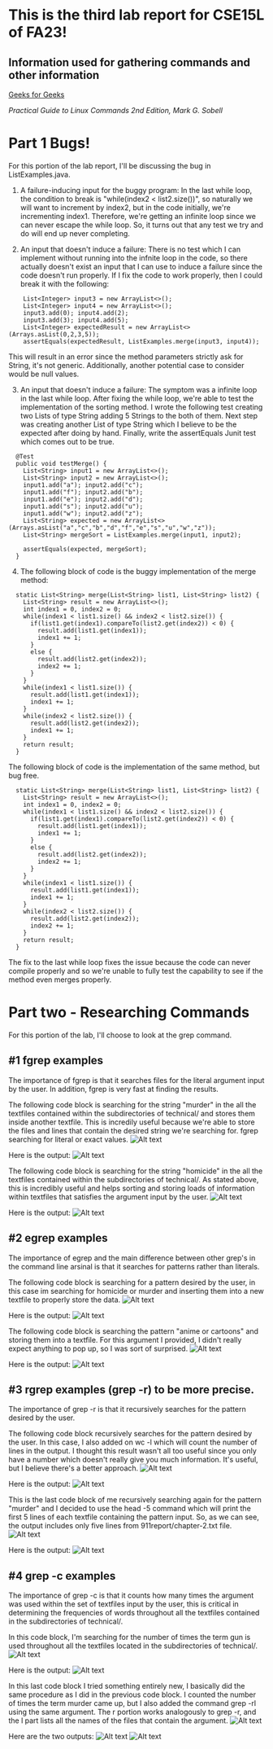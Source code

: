 # This is the third lab report for CSE15L of FA23!
## Information used for gathering commands and other information
[Geeks for Geeks](geeksforgeeks.org/greg-command-in-unixlinux/#)

*Practical Guide to Linux Commands 2nd Edition, Mark G. Sobell*

# Part 1 Bugs!

For this portion of the lab report, I'll be discussing the bug in ListExamples.java.

1. A failure-inducing input for the buggy program: 
In the last while loop, the condition to break is "while(index2 < list2.size())", so naturally we will want to 
increment by index2, but in the code initially, we're incrementing index1. Therefore, we're getting an infinite loop
since we can never escape the while loop. So, it turns out that any test we try and do will end up never completing.

2. An input that doesn't induce a failure: 
There is no test which I can implement without running into the infnite loop in the code, so there actually doesn't exist
an input that I can use to induce a failure since the code doesn't run properly. If I fix the code to work properly, then 
I could break it with the following: 
```
    List<Integer> input3 = new ArrayList<>();
    List<Integer> input4 = new ArrayList<>();
    input3.add(0); input4.add(2);
    input3.add(3); input4.add(5);
    List<Integer> expectedResult = new ArrayList<>(Arrays.asList(0,2,3,5));
    assertEquals(expectedResult, ListExamples.merge(input3, input4));
```
This will result in an error since the method parameters strictly ask for String, it's not generic.
Additionally, another potential case to consider would be null values.

3. An input that doesn't induce a failure:
The symptom was a infinite loop in the last while loop.
After fixing the while loop, we're able to test the implementation of the sorting method. I wrote the following
test creating two Lists of type String adding 5 Strings to the both of them. Next step was creating another 
List of type String which I believe to be the expected after doing by hand. Finally, write the assertEquals 
Junit test which comes out to be true.
```
  @Test
  public void testMerge() {
    List<String> input1 = new ArrayList<>();
    List<String> input2 = new ArrayList<>();
    input1.add("a"); input2.add("c");
    input1.add("f"); input2.add("b");
    input1.add("e"); input2.add("d");
    input1.add("s"); input2.add("u");
    input1.add("w"); input2.add("z");
    List<String> expected = new ArrayList<>(Arrays.asList("a","c","b","d","f","e","s","u","w","z"));
    List<String> mergeSort = ListExamples.merge(input1, input2);
    
    assertEquals(expected, mergeSort);
  }
```

4. The following block of code is the buggy implementation of the merge method:
```
  static List<String> merge(List<String> list1, List<String> list2) {
    List<String> result = new ArrayList<>();
    int index1 = 0, index2 = 0;
    while(index1 < list1.size() && index2 < list2.size()) {
      if(list1.get(index1).compareTo(list2.get(index2)) < 0) {
        result.add(list1.get(index1));
        index1 += 1;
      }
      else {
        result.add(list2.get(index2));
        index2 += 1;
      }
    }
    while(index1 < list1.size()) {
      result.add(list1.get(index1));
      index1 += 1;
    }
    while(index2 < list2.size()) {
      result.add(list2.get(index2));
      index1 += 1;
    }
    return result;
  }
```

The following block of code is the implementation of the same method, but bug free.
```
  static List<String> merge(List<String> list1, List<String> list2) {
    List<String> result = new ArrayList<>();
    int index1 = 0, index2 = 0;
    while(index1 < list1.size() && index2 < list2.size()) {
      if(list1.get(index1).compareTo(list2.get(index2)) < 0) {
        result.add(list1.get(index1));
        index1 += 1;
      }
      else {
        result.add(list2.get(index2));
        index2 += 1;
      }
    }
    while(index1 < list1.size()) {
      result.add(list1.get(index1));
      index1 += 1;
    }
    while(index2 < list2.size()) {
      result.add(list2.get(index2));
      index2 += 1;
    }
    return result;
  }
```
The fix to the last while loop fixes the issue because the code can never compile properly and so we're unable to
fully test the capability to see if the method even merges properly. 

# Part two - Researching Commands

For this portion of the lab, I'll choose to look at the grep command.

## #1 fgrep examples
The importance of fgrep is that it searches files for the literal argument input by the user. 
In addition, fgrep is very fast at finding the results.

The following code block is searching for the string "murder" in the all the textfiles contained within the subdirectories of technical/ and stores them inside another textfile. 
This is incredily useful because we're able to store the files and lines that contain the
desired string we're searching for. fgrep searching for literal or exact values.
![Alt text](<images/PA3 Images/fgrep-example1.png>)

Here is the output:
![Alt text](<images/PA3 Images/fgrep-example1-output.png>)

The following code block is searching for the string "homicide" in the all the textfiles contained within the subdirectories of technical/. As stated above, this is incredibly useful
and helps sorting and storing loads of information within textfiles that satisfies the argument
input by the user.
![Alt text](<images/PA3 Images/fgrep-example2.png>)

Here is the output:
![Alt text](<images/PA3 Images/fgrep-example2-output.png>)

## #2 egrep examples
The importance of egrep and the main difference between other grep's in the command line
arsinal is that it searches for patterns rather than literals.

The following code block is searching for a pattern desired by the user, in this case im
searching for homicide or murder and inserting them into a new textfile to properly store the 
data. 
![Alt text](<images/PA3 Images/egrep-example1.png>)

Here is the output:
![Alt text](<images/PA3 Images/egrep-example1-output.png>)

The following code block is searching the pattern "anime or cartoons" and storing them into 
a textfile. For this argument I provided, I didn't really expect anything to pop up, so I was
sort of surprised. 
![Alt text](<images/PA3 Images/egrep-example2.png>)

Here is the output:
![Alt text](<images/PA3 Images/egrep-example2-output.png>)

## #3 rgrep examples (grep -r) to be more precise.
The importance of grep -r is that it recursively searches for the pattern desired by the user.

The following code block recursively searches for the pattern desired by the user. In this case,
I also added on wc -l which will count the number of lines in the output. I thought this result 
wasn't all too useful since you only have a number which doesn't really give you much information.
It's useful, but I believe there's a better approach.
![Alt text](<images/PA3 Images/rgrep-example1.png>)

Here is the output:
![Alt text](<images/PA3 Images/rgrep-example1-output.png>)

This is the last code block of me recursively searching again for the pattern "murder" and
I decided to use the head -5 command which will print the first 5 lines of each textfile 
containing the pattern input. So, as we can see, the output includes only five lines from
911report/chapter-2.txt file.
![Alt text](<images/PA3 Images/rgrep-example2.png>)

Here is the output:
![Alt text](<images/PA3 Images/rgrep-example2-output.png>)

## #4 grep -c examples
The importance of grep -c is that it counts how many times the argument was used within the 
set of textfiles input by the user, this is critical in determining the frequencies of words 
throughout all the textfiles contained in the subdirectories of technical/.

In this code block, I'm searching for the number of times the term gun is used throughout
all the textfiles located in the subdirectories of technical/.
![Alt text](<images/PA3 Images/cgrep-example1.png>)

Here is the output:
![Alt text](<images/PA3 Images/cgrep-example1-output.png>)

In this last code block I tried something entirely new, I basically did the same procedure as
I did in the previous code block. I counted the number of times the term murder came up, but I also
added the command grep -rl using the same argument. The r portion works analogously to grep -r, and
the l part lists all the names of the files that contain the argument.
![Alt text](<images/PA3 Images/cgrep-example2.png>)

Here are the two outputs:
![Alt text](<images/PA3 Images/cgrep-example2-output1.png>)
![Alt text](<images/PA3 Images/cgrep-example2-output2.png>)